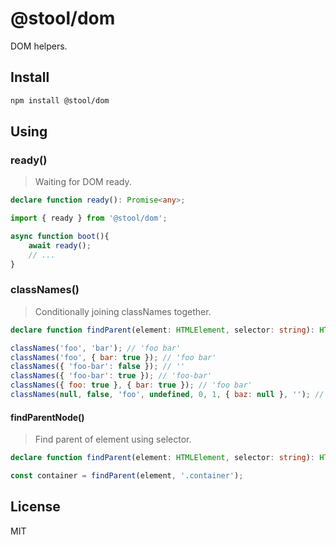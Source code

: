 # @stool/dom

DOM helpers.

## Install

```sh
npm install @stool/dom
```

## Using

### ready() 

> Waiting for DOM ready.

```typescript
declare function ready(): Promise<any>;
```

```js
import { ready } from '@stool/dom';

async function boot(){
    await ready();
    // ...
}
```
### classNames()

> Conditionally joining classNames together.

```typescript
declare function findParent(element: HTMLElement, selector: string): HTMLElement | null;
```
```js
classNames('foo', 'bar'); // 'foo bar'
classNames('foo', { bar: true }); // 'foo bar'
classNames({ 'foo-bar': false }); // ''
classNames({ 'foo-bar': true }); // 'foo-bar'
classNames({ foo: true }, { bar: true }); // 'foo bar'
classNames(null, false, 'foo', undefined, 0, 1, { baz: null }, ''); // 'foo 1'
```

#### findParentNode()
 
 > Find parent of element using selector.

```typescript
declare function findParent(element: HTMLElement, selector: string): HTMLElement|null;
```
```js
const container = findParent(element, '.container');
```
## License
MIT
